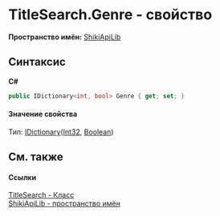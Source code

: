# TitleSearch.Genre - свойство
 

**Пространство имён:**&nbsp;<a href="N_ShikiApiLib.md">ShikiApiLib</a><br />

## Синтаксис

**C#**<br />
``` C#
public IDictionary<int, bool> Genre { get; set; }
```


#### Значение свойства
Тип:&nbsp;<a href="http://msdn2.microsoft.com/ru-ru/library/s4ys34ea" target="_blank">IDictionary</a>(<a href="http://msdn2.microsoft.com/ru-ru/library/td2s409d" target="_blank">Int32</a>, <a href="http://msdn2.microsoft.com/ru-ru/library/a28wyd50" target="_blank">Boolean</a>)

## См. также


#### Ссылки
<a href="T_ShikiApiLib_TitleSearch.md">TitleSearch - Класс</a><br /><a href="N_ShikiApiLib.md">ShikiApiLib - пространство имён</a><br />